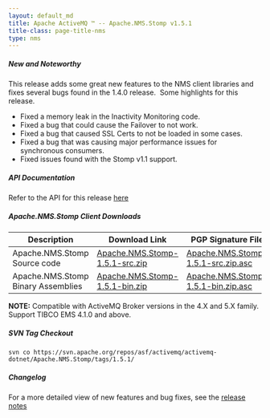 ```yaml
---
layout: default_md
title: Apache ActiveMQ ™ -- Apache.NMS.Stomp v1.5.1 
title-class: page-title-nms
type: nms
---
```


##### New and Noteworthy

This release adds some great new features to the NMS client libraries and fixes several bugs found in the 1.4.0 release.  Some highlights for this release.

*   Fixed a memory leak in the Inactivity Monitoring code.
*   Fixed a bug that could cause the Failover to not work.
*   Fixed a bug that caused SSL Certs to not be loaded in some cases.
*   Fixed a bug that was causing major performance issues for synchronous consumers.
*   Fixed issues found with the Stomp v1.1 support.

##### API Documentation

Refer to the API for this release [here](nms-Index/Site/NavigationIndex/Site/Navigation/Index/Site/Navigation/api.md)

##### Apache.NMS.Stomp Client Downloads

|Description|Download Link|PGP Signature File|Version|
|---|---|---|---|
|Apache.NMS.Stomp Source code|[Apache.NMS.Stomp-1.5.1-src.zip](http://www.apache.org/dyn/closer.cgi/activemq/apache-nms/1.5.0/Apache.NMS.Stomp-1.5.1-src.zip)|[Apache.NMS.Stomp-1.5.1-src.zip.asc](http://www.apache.org/dyn/closer.cgi/activemq/apache-nms/1.5.0/Apache.NMS.Stomp-1.5.1-src.zip.asc)|1.5.1.2216|
|Apache.NMS.Stomp Binary Assemblies|[Apache.NMS.Stomp-1.5.1-bin.zip](http://www.apache.org/dyn/closer.cgi/activemq/apache-nms/1.5.0/Apache.NMS.Stomp-1.5.1-bin.zip)|[Apache.NMS.Stomp-1.5.1-bin.zip.asc](http://www.apache.org/dyn/closer.cgi/activemq/apache-nms/1.5.0/Apache.NMS.Stomp-1.5.1-bin.zip.asc)|1.5.1.2216|

**NOTE:** Compatible with ActiveMQ Broker versions in the 4.X and 5.X family. Support TIBCO EMS 4.1.0 and above.

##### SVN Tag Checkout
```
svn co https://svn.apache.org/repos/asf/activemq/activemq-dotnet/Apache.NMS.Stomp/tags/1.5.1/
```
##### Changelog

For a more detailed view of new features and bug fixes, see the [release notes](https://issues.apache.org/jira/secure/ReleaseNote.jspa?projectId=12311201&styleName=Html&version=12315640)


